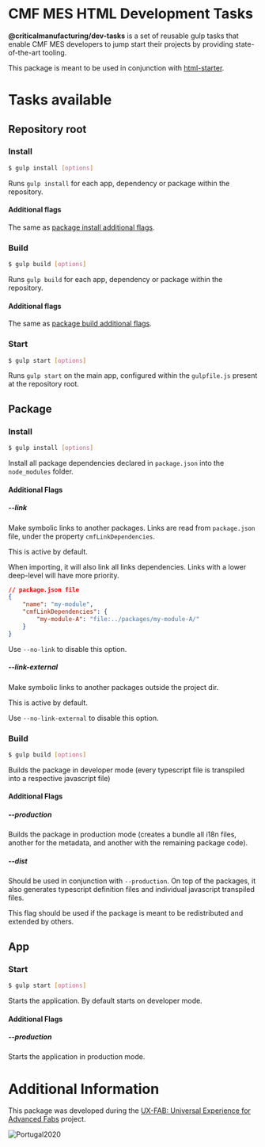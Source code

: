 CMF MES HTML Development Tasks
========= 

**@criticalmanufacturing/dev-tasks** is a set of reusable gulp tasks that enable CMF MES developers to jump start their projects by providing state-of-the-art tooling.

This package is meant to be used in conjunction with [html-starter](https://github.com/criticalmanufacturing/html-starter).

# Tasks available

## Repository root

### Install

```sh
$ gulp install [options]
```

Runs ```gulp install``` for each app, dependency or package within the repository.

#### Additional flags
The same as [package install additional flags](#additional-flags).

### Build

```sh
$ gulp build [options]
```

Runs ```gulp build``` for each app, dependency or package within the repository.

#### Additional flags
The same as [package build additional flags](#additional-flags).

### Start

```sh
$ gulp start [options]
```

Runs ```gulp start``` on the main app, configured within the ```gulpfile.js``` present at the repository root.

## Package

### Install

```sh
$ gulp install [options]
```

Install all package dependencies declared in ```package.json``` into the ```node_modules``` folder. 

#### Additional Flags

##### --link

Make symbolic links to another packages. Links are read from ```package.json``` file, under the property ```cmfLinkDependencies```.

This is active by default.

When importing, it will also link all links dependencies. Links with a lower deep-level will have more priority.

```json
// package.json file
{
    "name": "my-module",
    "cmfLinkDependencies": {
        "my-module-A": "file:../packages/my-module-A/"
    }
}
```

Use ```--no-link``` to disable this option.

##### --link-external
Make symbolic links to another packages outside the project dir.

This is active by default.

Use ```--no-link-external``` to disable this option.

### Build

```sh
$ gulp build [options]
```

Builds the package in developer mode (every typescript file is transpiled into a respective javascript file)

#### Additional Flags

##### --production
Builds the package in production mode (creates a bundle all i18n files, another for the metadata, and another with the remaining package code).

##### --dist
Should be used in conjunction with ```--production```. On top of the packages, it also generates typescript definition files and individual javascript transpiled files.

This flag should be used if the package is meant to be redistributed and extended by others.

## App

### Start

```sh
$ gulp start [options]
```

Starts the application. By default starts on developer mode.

#### Additional Flags

##### --production
Starts the application in production mode.

# Additional Information

This package was developed during the [UX-FAB: Universal Experience for Advanced Fabs](http://www.criticalmanufacturing.com/en/r-d/ux-fab) project.

![Portugal2020](http://www.criticalmanufacturing.com/uploads/richtext/images/2017030610420258bd3cfa033c0.png)
